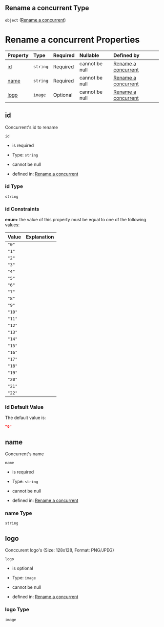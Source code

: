 ## Rename a concurrent Type

`object` ([Rename a concurrent](rename-concurrent.md))

# Rename a concurrent Properties

| Property      | Type     | Required | Nullable       | Defined by                                                                                            |
| :------------ | :------- | :------- | :------------- | :---------------------------------------------------------------------------------------------------- |
| [id](#id)     | `string` | Required | cannot be null | [Rename a concurrent](rename-concurrent-properties-id.md "rename-concurrent.json#/properties/id")     |
| [name](#name) | `string` | Required | cannot be null | [Rename a concurrent](rename-concurrent-properties-name.md "rename-concurrent.json#/properties/name") |
| [logo](#logo) | `image`  | Optional | cannot be null | [Rename a concurrent](rename-concurrent-properties-logo.md "rename-concurrent.json#/properties/logo") |

## id

Concurrent's id to rename

`id`

*   is required

*   Type: `string`

*   cannot be null

*   defined in: [Rename a concurrent](rename-concurrent-properties-id.md "rename-concurrent.json#/properties/id")

### id Type

`string`

### id Constraints

**enum**: the value of this property must be equal to one of the following values:

| Value  | Explanation |
| :----- | :---------- |
| `"0"`  |             |
| `"1"`  |             |
| `"2"`  |             |
| `"3"`  |             |
| `"4"`  |             |
| `"5"`  |             |
| `"6"`  |             |
| `"7"`  |             |
| `"8"`  |             |
| `"9"`  |             |
| `"10"` |             |
| `"11"` |             |
| `"12"` |             |
| `"13"` |             |
| `"14"` |             |
| `"15"` |             |
| `"16"` |             |
| `"17"` |             |
| `"18"` |             |
| `"19"` |             |
| `"20"` |             |
| `"21"` |             |
| `"22"` |             |

### id Default Value

The default value is:

```json
"0"
```

## name

Concurrent's name

`name`

*   is required

*   Type: `string`

*   cannot be null

*   defined in: [Rename a concurrent](rename-concurrent-properties-name.md "rename-concurrent.json#/properties/name")

### name Type

`string`

## logo

Conccurent logo's (Size: 128x128, Format: PNG/JPEG)

`logo`

*   is optional

*   Type: `image`

*   cannot be null

*   defined in: [Rename a concurrent](rename-concurrent-properties-logo.md "rename-concurrent.json#/properties/logo")

### logo Type

`image`
